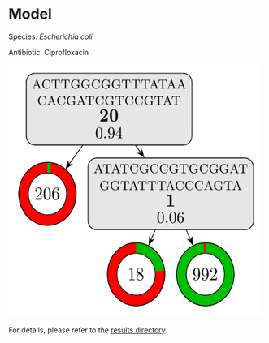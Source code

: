 
# Model

Species: *Escherichia coli*

Antibiotic: Ciprofloxacin

<img src="./model.png" width=500 height=500 />

For details, please refer to the [results directory](../../../../../results/cart_b/escherichia%20coli/ciprofloxacin/repeat_4/).

